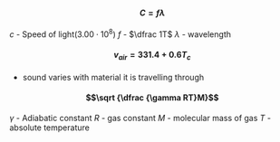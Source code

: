 #### $$C = f\lambda$$
$c$ - Speed of light($3.00 \cdot 10^8$)
$f$ - $\dfrac 1T$
$\lambda$ - wavelength 

#### $$v_{air} = 331.4 + 0.6T_c$$
- sound varies with material it is travelling through
#### $$\sqrt {\dfrac {\gamma RT}M}$$
$\gamma$ - Adiabatic constant
$R$ - gas constant
$M$ - molecular mass of gas
$T$ - absolute temperature
